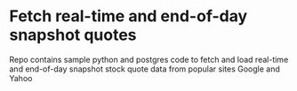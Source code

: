# Fetch real-time and end-of-day snapshot quotes

Repo contains sample python and postgres code to fetch and load real-time and end-of-day snapshot stock quote data from popular sites Google and Yahoo
